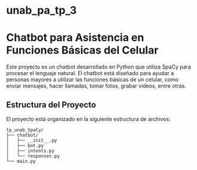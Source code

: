 # unab_pa_tp_3
# Chatbot para Asistencia en Funciones Básicas del Celular

Este proyecto es un chatbot desarrollado en Python que utiliza SpaCy para procesar el lenguaje natural. El chatbot está diseñado para ayudar a personas mayores a utilizar las funciones básicas de un celular, como enviar mensajes, hacer llamadas, tomar fotos, grabar videos, entre otras.

## Estructura del Proyecto

El proyecto está organizado en la siguiente estructura de archivos:

```plaintext
tp_unab_SpaCy/
├── chatbot/
│   ├── __init__.py
│   ├── bot.py
│   ├── intents.py
│   └── responses.py
└── main.py
